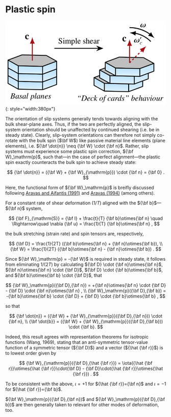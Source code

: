 # Plastic spin


![](https://raw.githubusercontent.com/nicholasmr/specfab/main/images/tranisotropic/plastic-spin.png){: style="width:380px"}

The orientation of slip systems generally tends towards aligning with the bulk shear-plane axes. 
Thus, if the two are perfectly aligned, the slip-system orientation should be unaffected by continued shearing (i.e. be in steady state).
Clearly, slip-system orientations can therefore not simply co-rotate with the bulk spin ($\bf W$) like passive material line elements (plane elements), i.e. 
${\bf \dot{n}} \neq {\bf W} \cdot {\bf n}$.
Rather, slip systems must experience some plastic spin correction, ${\bf W}_\mathrm{p}$, such that&mdash;in the case of perfect alignment&mdash;the plastic spin exactly counteracts the bulk spin to achieve steady state:

$$
{\bf \dot{n}} = ({\bf W} + {\bf W}_{\mathrm{p}}) \cdot {\bf n} = {\bf 0} .
$$

Here, the functional form of ${\bf W}_\mathrm{p}$ is breifly discussed following [Aravas and Aifantis (1991)](https://doi.org/10.1016/0749-6419(91)90028-W) and [Aravas (1994)](https://www.doi.org/10.1088/0965-0393/2/3A/005) (among others). 

For a constant rate of shear deformation ($1/T$) aligned with the ${\bf b}$&mdash;${\bf n}$ system, 

$$
{\bf F}_{\mathrm{S}}
= {\bf I} + \frac{t}{T} {\bf b}\otimes{\bf n}
\quad \Rightarrow\quad
\nabla {\bf u} = 
\frac{1}{T} {\bf b}\otimes{\bf n}
,
$$

the bulk stretching (strain rate) and spin tensors are, respectively,

$$
{\bf D} = \frac{1}{2T} ({\bf b}\otimes{\bf n} + {\bf n}\otimes{\bf b}),
\\
{\bf W} = \frac{1}{2T} ({\bf b}\otimes{\bf n} - {\bf n}\otimes{\bf b}) .
$$

Since ${\bf W}_\mathrm{p} = -{\bf W}$ is required in steady state, it follows from eliminating $1/(2T)$ by calculating 
${\bf D} \cdot {\bf n}\otimes{\bf n}$, 
${\bf n}\otimes{\bf n} \cdot {\bf D}$, 
${\bf D} \cdot {\bf b}\otimes{\bf b}$, and 
${\bf b}\otimes{\bf b} \cdot {\bf D}$, 
that

$$
{\bf W}_\mathrm{p}({\bf D},{\bf n}) = +{\bf n}\otimes{\bf n} \cdot {\bf D} - {\bf D} \cdot {\bf n}\otimes{\bf n} ,
\\
{\bf W}_\mathrm{p}({\bf D},{\bf b}) = -{\bf b}\otimes{\bf b} \cdot {\bf D} + {\bf D} \cdot {\bf b}\otimes{\bf b} ,
$$

so that 

$$
{\bf \dot{n}} = ({\bf W} + {\bf W}_{\mathrm{p}}({\bf D},{\bf n})) \cdot {\bf n},
\\ 
{\bf \dot{b}} = ({\bf W} + {\bf W}_{\mathrm{p}}({\bf D},{\bf b})) \cdot {\bf b}.
$$

Indeed, this result agrees with representation theorems for isotropic functions (Wang, 1969), stating that an anti-symmetric tensor-value function of a symmetric tensor (${\bf D}$) and a vector (${\hat {\bf r}}$) is to lowest order given by

$$
{\bf W}_{\mathrm{p}}({\bf D},{\hat {\bf r}}) = 
\iota({\hat {\bf r}}\otimes{\hat {\bf r}}\cdot{\bf D} - {\bf D}\cdot{\hat {\bf r}}\otimes{\hat {\bf r}})
.
$$

To be consistent with the above, $\iota = +1$ for ${\hat {\bf r}}={\bf n}$ and $\iota = -1$ for ${\hat {\bf r}}={\bf b}$.

${\bf W}_\mathrm{p}({\bf D},{\bf n})$ and ${\bf W}_\mathrm{p}({\bf D},{\bf b})$ are then generally taken to relevant for other modes of deformation, too.

